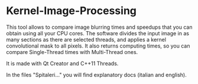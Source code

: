 # Kernel-Image-Processing
This tool allows to compare image blurring times and speedups that you can obtain using all your CPU cores.
The software divides the input image in as many sections as there are selected threads, and applies a kernel convolutional mask to all pixels.
It also returns computing times, so you can compare Single-Thread times with Multi-Thread ones.

It is made with Qt Creator and C++11 Threads.

In the files "Spitaleri..." you will find explanatory docs (italian and english).
